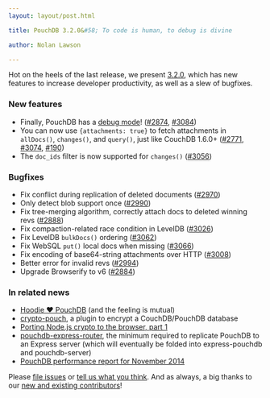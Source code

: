 ```yaml
---
layout: layout/post.html

title: PouchDB 3.2.0&#58; To code is human, to debug is divine

author: Nolan Lawson

---
```


Hot on the heels of the last release, we present [3.2.0](https://github.com/pouchdb/pouchdb/releases/tag/3.2.0), which has new features to increase developer productivity, as well as a slew of bugfixes.


### New features

* Finally, PouchDB has a [debug mode][]! ([#2874][], [#3084][])
* You can now use `{attachments: true}` to fetch attachments in `allDocs()`, `changes()`, and `query()`, just like CouchDB 1.6.0+ ([#2771][], [#3074][], [#190][])
* The `doc_ids` filter is now supported for `changes()` ([#3056][])

### Bugfixes

* Fix conflict during replication of deleted documents ([#2970][])
* Only detect blob support once ([#2990][])
* Fix tree-merging algorithm, correctly attach docs to deleted winning revs ([#2888][])
* Fix compaction-related race condition in LevelDB ([#3026][])
* Fix LevelDB `bulkDocs()` ordering ([#3062][])
* Fix WebSQL `put()` local docs when missing ([#3066][])
* Fix encoding of base64-string attachments over HTTP ([#3008][])
* Better error for invalid revs ([#2994][])
* Upgrade Browserify to v6 ([#2884][])


### In related news

* [Hoodie &#9829; PouchDB](https://github.com/hoodiehq/wip-hoodie-store-on-pouchdb) (and the feeling is mutual)
* [crypto-pouch](https://github.com/calvinmetcalf/crypto-pouch), a plugin to encrypt a CouchDB/PouchDB database
* [Porting Node.js crypto to the browser, part 1](http://calvinmetcalf.com/post/104082905653/porting-node-js-crypto-to-the-browser-part-1-all)
* [pouchdb-express-router](https://github.com/daleharvey/pouchdb-express-router), the minimum required to replicate PouchDB to an Express server (which will eventually be folded into express-pouchdb and pouchdb-server)
* [PouchDB performance report for November 2014](https://github.com/nolanlawson/pouchdb-perf-report-3.10#readme)

Please [file issues](https://github.com/pouchdb/pouchdb/issues) or [tell us what you think](https://github.com/pouchdb/pouchdb/blob/master/CONTRIBUTING.md#get-in-touch). And as always, a big thanks to our [new and existing contributors](https://github.com/pouchdb/pouchdb/graphs/contributors)!

[3.2.0]: https://github.com/pouchdb/pouchdb/releases/tag/3.2.0
[#2771]: https://github.com/pouchdb/pouchdb/issues/2771
[#3074]: https://github.com/pouchdb/pouchdb/issues/3074
[#2874]: https://github.com/pouchdb/pouchdb/issues/2874
[#3084]: https://github.com/pouchdb/pouchdb/issues/3084
[#3056]: https://github.com/pouchdb/pouchdb/issues/3056
[#2970]: https://github.com/pouchdb/pouchdb/issues/2970
[#2888]: https://github.com/pouchdb/pouchdb/issues/2888
[#3026]: https://github.com/pouchdb/pouchdb/issues/3026
[#3062]: https://github.com/pouchdb/pouchdb/issues/3062
[#3066]: https://github.com/pouchdb/pouchdb/issues/3066
[#3008]: https://github.com/pouchdb/pouchdb/issues/3008
[#2994]: https://github.com/pouchdb/pouchdb/issues/2994
[#2990]: https://github.com/pouchdb/pouchdb/issues/2990
[#2884]: https://github.com/pouchdb/pouchdb/issues/2884
[#190]: https://github.com/pouchdb/mapreduce/issues/190
[debug mode]: /api.html#debug_mode